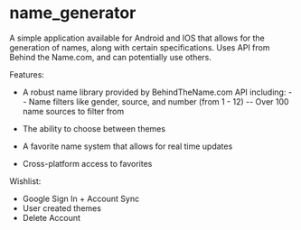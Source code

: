 # name_generator

A simple application available for Android and IOS that allows for the generation of names, along with certain specifications.
Uses API from Behind the Name.com, and can potentially use others.

Features:
- A robust name library provided by BehindTheName.com API including:
-- Name filters like gender, source, and number (from 1 - 12)
-- Over 100 name sources to filter from

- The ability to choose between themes
- A favorite name system that allows for real time updates
- Cross-platform access to favorites

Wishlist:
- Google Sign In + Account Sync
- User created themes
- Delete Account